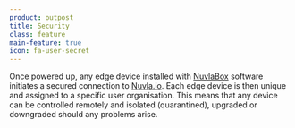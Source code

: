 ```yaml
---
product: outpost
title: Security
class: feature
main-feature: true
icon: fa-user-secret
---
```


Once powered up, any edge device installed with [NuvlaBox](/products-and-services/nuvlabox/overview) software initiates a secured connection to [Nuvla.io](/nuvla-io/overview). Each edge device is then unique and assigned to a specific user organisation. This means that any device can be controlled remotely and isolated (quarantined), upgraded or downgraded should any problems arise. 